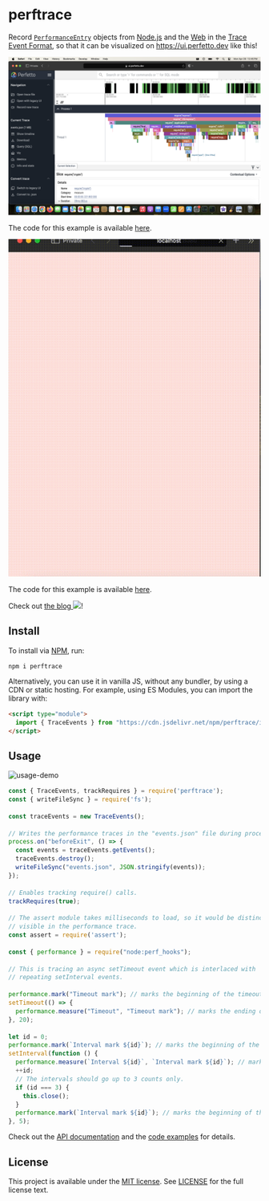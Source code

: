 # perftrace

Record [`PerformanceEntry`](https://w3c.github.io/performance-timeline/#dom-performanceentry) objects from [Node.js](https://nodejs.org/api/perf_hooks.html) and the [Web](https://w3c.github.io/performance-timeline) in the [Trace Event Format](https://docs.google.com/document/d/1CvAClvFfyA5R-PhYUmn5OOQtYMH4h6I0nSsKchNAySU/preview), so that it can be visualized on <https://ui.perfetto.dev> like this!

![](./docs/examples/tracing-requires/perfetto.png)

The code for this example is available [here](docs/examples/tracing-requires).

![](./docs/examples/client-side-use-on-web-browser/perftrace-web.gif)

The code for this example is available [here](docs/examples/client-side-use-on-web-browser).

Check out <a href="https://dev.to/raisinten/visualize-performance-issues-in-your-javascript-application-4cnc">the blog <img src="https://avatars2.githubusercontent.com/u/13521919?s=200&v=4" width="25px"></a>!

## Install

To install via [NPM](https://www.npmjs.com/package/perftrace), run:

```
npm i perftrace
```

Alternatively, you can use it in vanilla JS, without any bundler, by using a CDN or static hosting. For example, using ES Modules, you can import the library with:

```html
<script type="module">
  import { TraceEvents } from "https://cdn.jsdelivr.net/npm/perftrace/index.mjs";
</script>
```

## Usage

<img width="1440" alt="usage-demo" src="https://github.com/user-attachments/assets/369d85a2-b018-44f8-88b9-ad98ec4adcda">

```js
const { TraceEvents, trackRequires } = require('perftrace');
const { writeFileSync } = require('fs');

const traceEvents = new TraceEvents();

// Writes the performance traces in the "events.json" file during process exit.
process.on("beforeExit", () => {
  const events = traceEvents.getEvents();
  traceEvents.destroy();
  writeFileSync("events.json", JSON.stringify(events));
});

// Enables tracking require() calls.
trackRequires(true);

// The assert module takes milliseconds to load, so it would be distinctly
// visible in the performance trace.
const assert = require('assert');

const { performance } = require("node:perf_hooks");

// This is tracing an async setTimeout event which is interlaced with
// repeating setInterval events.

performance.mark("Timeout mark"); // marks the beginning of the timeout trace
setTimeout(() => {
  performance.measure("Timeout", "Timeout mark"); // marks the ending of the timeout trace
}, 20);

let id = 0;
performance.mark(`Interval mark ${id}`); // marks the beginning of the first interval trace
setInterval(function () {
  performance.measure(`Interval ${id}`, `Interval mark ${id}`); // marks the ending of the current interval trace
  ++id;
  // The intervals should go up to 3 counts only.
  if (id === 3) {
    this.close();
  }
  performance.mark(`Interval mark ${id}`); // marks the beginning of the next interval trace
}, 5);
```

Check out the [API documentation](docs/api) and the [code examples](docs/examples) for details.

## License

This project is available under the [MIT license](https://opensource.org/license/MIT). See [LICENSE](LICENSE) for the full license text.
